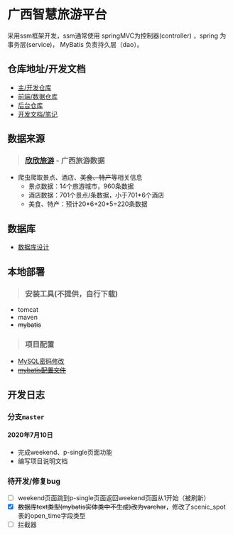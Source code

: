 # 广西智慧旅游平台
采用ssm框架开发，ssm通常使用 springMVC为控制器(controller) ，spring 为事务层(service)， MyBatis 负责持久层（dao）。

## 仓库地址/开发文档
- [主/开发仓库](https://gitee.com/anlzou/Smart_Tourism)
- [前端/数据仓库](https://gitee.com/anlzou/Guangxi-smart-Tourism-foreground)
- [后台仓库](https://gitee.com/anlzou/Guangxi-smart-Tourism-background)
- [开发文档/笔记](http://note.youdao.com/noteshare?id=798651ddf3a9035572164d6e301fc91a&sub=0971E834B819437E8FFE0BE6B5C62812)

## 数据来源
>### [欣欣旅游](https://www.cncn.com/piao/guangxi/) - 广西旅游数据
- 爬虫爬取景点、酒店、~~美食、特产~~等相关信息
    - 景点数据：14个旅游城市，960条数据
    - 酒店数据：701个景点/条数据，小于701\*6个酒店
    - 美食、特产：预计20\*6+20\*5=220条数据

## 数据库
- [数据库设计](src/others/SQL/README.md)

## 本地部署
>### 安装工具(不提供，自行下载)
- tomcat
- maven
- ~~mybatis~~

>### 项目配置
- [MySQL密码修改](src/main/resources/jdbc.properties)
- [~~mybatis配置文件~~](src/others/MyBatis/generator.xml)

## 开发日志
### 分支`master`
#### 2020年7月10日
- 完成weekend、p-single页面功能
- 编写项目说明文档

### 待开发/修复bug
- [ ] weekend页面跳到p-single页面返回weekend页面从1开始（被刷新）
- [x] ~~数据库text类型(mybatis实体类中不生成)改为varchar~~，修改了scenic_spot表的open_time字段类型
- [ ] 拦截器